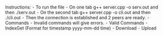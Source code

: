 Instructions:
⁃
To run the file
⁃
On one tab g++ server.cpp -o serv.out and then ./serv.out
⁃
On the second tab g++ server.cpp -o cli.out and then ./cli.out
⁃
Then the connection is established and 2 peers are ready.
⁃
Commands
⁃
Invalid commands will give errors.
⁃
Valid Commands
⁃
IndexGet <short or long list>
(Format for timestamp yyyy-mm-dd time)
⁃
Download <file name>
⁃
Upload <file name>
